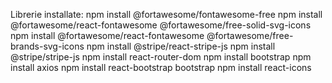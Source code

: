 Librerie installate: 
    npm install @fortawesome/fontawesome-free
    npm install @fortawesome/react-fontawesome @fortawesome/free-solid-svg-icons
    npm install @fortawesome/react-fontawesome @fortawesome/free-brands-svg-icons
    npm install @stripe/react-stripe-js 
    npm install @stripe/stripe-js
    npm install react-router-dom 
    npm install bootstrap
    npm install axios
    npm install react-bootstrap bootstrap
    npm install react-icons
